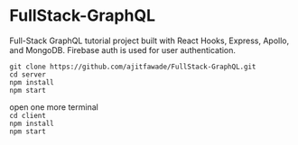 # FullStack-GraphQL
Full-Stack GraphQL tutorial project built with React Hooks, Express, Apollo, and MongoDB. Firebase auth is used for user authentication.

```git clone https://github.com/ajitfawade/FullStack-GraphQL.git```    
```cd server```    
```npm install```    
```npm start```    
  
open one more terminal    
```cd client```    
```npm install```    
```npm start```    

